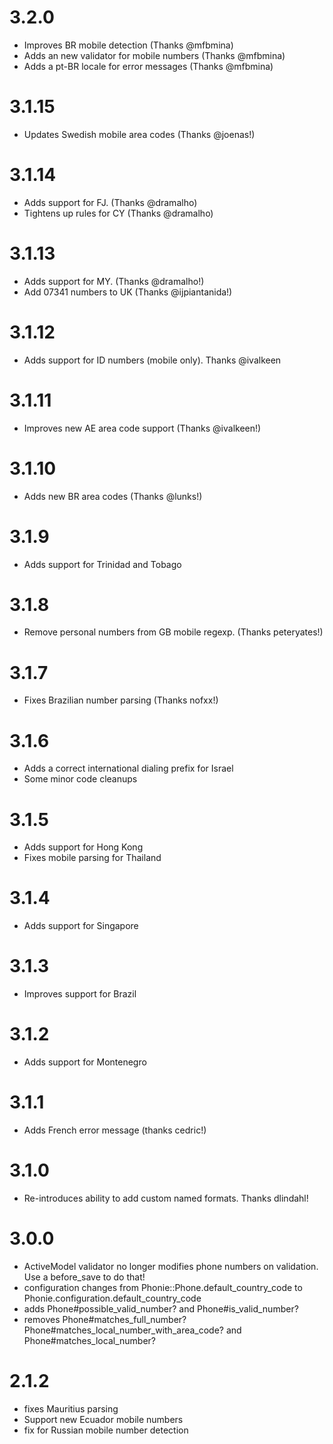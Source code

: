 3.2.0
=====

* Improves BR mobile detection (Thanks @mfbmina)
* Adds an new validator for mobile numbers (Thanks @mfbmina)
* Adds a pt-BR locale for error messages (Thanks @mfbmina)

3.1.15
======

* Updates Swedish mobile area codes (Thanks @joenas!)

3.1.14
======

* Adds support for FJ. (Thanks @dramalho)
* Tightens up rules for CY (Thanks @dramalho)

3.1.13
======

* Adds support for MY. (Thanks @dramalho!)
* Add 07341 numbers to UK (Thanks @ijpiantanida!)

3.1.12
======

* Adds support for ID numbers (mobile only). Thanks @ivalkeen

3.1.11
======

* Improves new AE area code support (Thanks @ivalkeen!)

3.1.10
======

* Adds new BR area codes (Thanks @lunks!)

3.1.9
=====

* Adds support for Trinidad and Tobago

3.1.8
=====

* Remove personal numbers from GB mobile regexp. (Thanks peteryates!)

3.1.7
=====

* Fixes Brazilian number parsing (Thanks nofxx!)

3.1.6
=====

* Adds a correct international dialing prefix for Israel
* Some minor code cleanups

3.1.5
=====

* Adds support for Hong Kong
* Fixes mobile parsing for Thailand

3.1.4
=====

* Adds support for Singapore

3.1.3
=====

* Improves support for Brazil

3.1.2
=====

* Adds support for Montenegro

3.1.1
=====

* Adds French error message (thanks cedric!)

3.1.0
=====

* Re-introduces ability to add custom named formats. Thanks dlindahl!

3.0.0
=====

* ActiveModel validator no longer modifies phone numbers on validation. Use a before_save to do that!
* configuration changes from Phonie::Phone.default_country_code to Phonie.configuration.default_country_code
* adds Phone#possible_valid_number? and Phone#is_valid_number?
* removes Phone#matches_full_number? Phone#matches_local_number_with_area_code? and Phone#matches_local_number?

2.1.2
=====

* fixes Mauritius parsing
* Support new Ecuador mobile numbers
* fix for Russian mobile number detection
